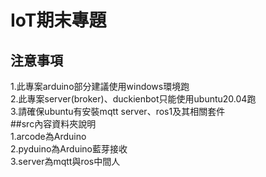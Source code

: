 # IoT期末專題
## 注意事項
1.此專案arduino部分建議使用windows環境跑  
2.此專案server(broker)、duckienbot只能使用ubuntu20.04跑  
3.請確保ubuntu有安裝mqtt server、ros1及其相關套件  
##src內容資料夾說明  
1.arcode為Arduino  
2.pyduino為Arduino藍芽接收  
3.server為mqtt與ros中間人  
